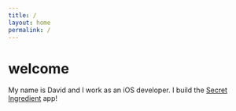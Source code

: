 ```yaml
---
title: /
layout: home
permalink: /
---
```


# welcome

My name is David and I work as an iOS developer. I build the [Secret Ingredient](https://dehlen.github.io/secretingredientapp/) app!
